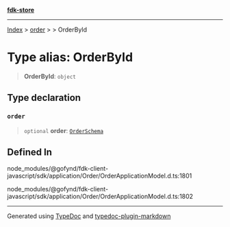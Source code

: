 [**fdk-store**](../../../README.md)
***

[Index](../../../API.md) > [order](../../README.md) > [<internal>](../README.md) > OrderById

# Type alias: OrderById

> **OrderById**: `object`

## Type declaration

### `order`

> `optional` **order**: [`OrderSchema`](type-alias.OrderSchema.md)

## Defined In

node\_modules/@gofynd/fdk-client-javascript/sdk/application/Order/OrderApplicationModel.d.ts:1801

node\_modules/@gofynd/fdk-client-javascript/sdk/application/Order/OrderApplicationModel.d.ts:1802

***
Generated using [TypeDoc](https://typedoc.org/) and [typedoc-plugin-markdown](https://www.npmjs.com/package/typedoc-plugin-markdown)
